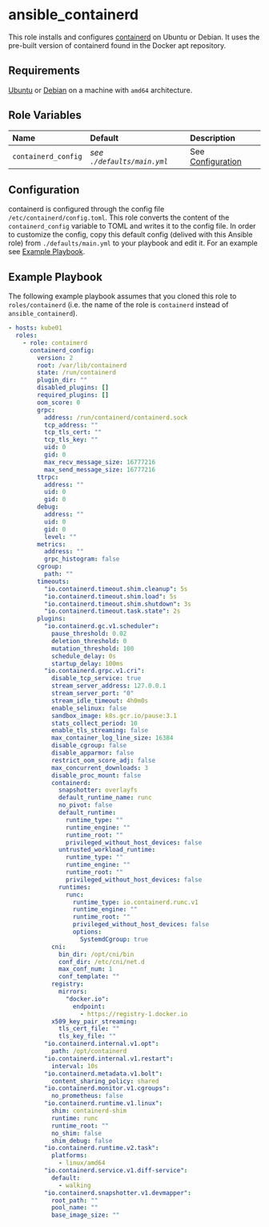 # ansible_containerd

This role installs and configures [containerd](https://github.com/containerd/containerd) on Ubuntu
or Debian. It uses the pre-built version of containerd found in the Docker apt repository.

## Requirements

[Ubuntu](https://www.ubuntu.com/) or [Debian](https://www.debian.org/) on a machine with `amd64`
architecture.

## Role Variables

| Name                | Default                     | Description                         |
| :------------------ | :-------------------------- | :---------------------------------- |
| `containerd_config` | _see `./defaults/main.yml`_ | See [Configuration](#configuration) |

## Configuration

containerd is configured through the config file `/etc/containerd/config.toml`.
This role converts the content of the `containerd_config` variable to TOML and writes it to the
config file.
In order to customize the config, copy this default config (delived with this Ansible role) from
`./defaults/main.yml` to your playbook and edit it.
For an example see [Example Playbook](#example-playbook).

## Example Playbook

The following example playbook assumes that you cloned this role to `roles/containerd`
(i.e. the name of the role is `containerd` instead of `ansible_containerd`).

```yml
- hosts: kube01
  roles:
    - role: containerd
      containerd_config:
        version: 2
        root: /var/lib/containerd
        state: /run/containerd
        plugin_dir: ""
        disabled_plugins: []
        required_plugins: []
        oom_score: 0
        grpc:
          address: /run/containerd/containerd.sock
          tcp_address: ""
          tcp_tls_cert: ""
          tcp_tls_key: ""
          uid: 0
          gid: 0
          max_recv_message_size: 16777216
          max_send_message_size: 16777216
        ttrpc:
          address: ""
          uid: 0
          gid: 0
        debug:
          address: ""
          uid: 0
          gid: 0
          level: ""
        metrics:
          address: ""
          grpc_histogram: false
        cgroup:
          path: ""
        timeouts:
          "io.containerd.timeout.shim.cleanup": 5s
          "io.containerd.timeout.shim.load": 5s
          "io.containerd.timeout.shim.shutdown": 3s
          "io.containerd.timeout.task.state": 2s
        plugins:
          "io.containerd.gc.v1.scheduler":
            pause_threshold: 0.02
            deletion_threshold: 0
            mutation_threshold: 100
            schedule_delay: 0s
            startup_delay: 100ms
          "io.containerd.grpc.v1.cri":
            disable_tcp_service: true
            stream_server_address: 127.0.0.1
            stream_server_port: "0"
            stream_idle_timeout: 4h0m0s
            enable_selinux: false
            sandbox_image: k8s.gcr.io/pause:3.1
            stats_collect_period: 10
            enable_tls_streaming: false
            max_container_log_line_size: 16384
            disable_cgroup: false
            disable_apparmor: false
            restrict_oom_score_adj: false
            max_concurrent_downloads: 3
            disable_proc_mount: false
            containerd:
              snapshotter: overlayfs
              default_runtime_name: runc
              no_pivot: false
              default_runtime:
                runtime_type: ""
                runtime_engine: ""
                runtime_root: ""
                privileged_without_host_devices: false
              untrusted_workload_runtime:
                runtime_type: ""
                runtime_engine: ""
                runtime_root: ""
                privileged_without_host_devices: false
              runtimes:
                runc:
                  runtime_type: io.containerd.runc.v1
                  runtime_engine: ""
                  runtime_root: ""
                  privileged_without_host_devices: false
                  options:
                    SystemdCgroup: true
            cni:
              bin_dir: /opt/cni/bin
              conf_dir: /etc/cni/net.d
              max_conf_num: 1
              conf_template: ""
            registry:
              mirrors:
                "docker.io":
                  endpoint:
                    - https://registry-1.docker.io
            x509_key_pair_streaming:
              tls_cert_file: ""
              tls_key_file: ""
          "io.containerd.internal.v1.opt":
            path: /opt/containerd
          "io.containerd.internal.v1.restart":
            interval: 10s
          "io.containerd.metadata.v1.bolt":
            content_sharing_policy: shared
          "io.containerd.monitor.v1.cgroups":
            no_prometheus: false
          "io.containerd.runtime.v1.linux":
            shim: containerd-shim
            runtime: runc
            runtime_root: ""
            no_shim: false
            shim_debug: false
          "io.containerd.runtime.v2.task":
            platforms:
              - linux/amd64
          "io.containerd.service.v1.diff-service":
            default:
              - walking
          "io.containerd.snapshotter.v1.devmapper":
            root_path: ""
            pool_name: ""
            base_image_size: ""
```
